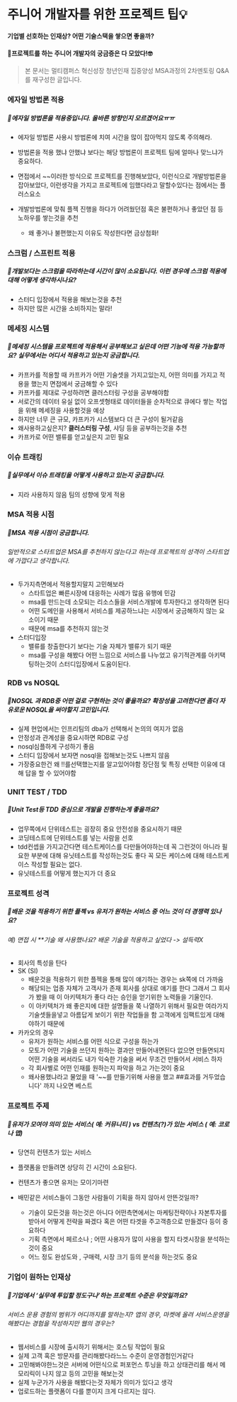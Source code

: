 # 주니어 개발자를 위한 프로젝트 팁💡

#### 기업별 선호하는 인재상? 어떤 기술스택을 쌓으면 좋을까? 

#### 🧐프로젝트를 하는 주니어 개발자의 궁금증은 **다** 모았다!🤓

> 본 문서는 멀티캠퍼스 혁신성장 청년인재 집중양성 MSA과정의 2차멘토링 Q&A를 재구성한 글입니다.



### 에자일 방법론 적용

##### 🐥에자일 방법론을 적용중입니다. 올바른 방향인지 모르겠어요ㅠㅠ

- 에자일 방법론 사용시  방법론에 치여 시간을 많이 잡아먹지 않도록 주의해라. 
- 방법론을 적용 했냐 안했냐 보다는 해당 방법론이 프로젝트 팀에 얼마나 맞느냐가 중요하다.

- 면접에서 ~~이러한 방식으로 프로젝트를 진행해보았다, 이런식으로 개발방법론을 잡아보았다, 이런생각을 가지고 프로젝트에 임했다라고 말할수있다는 점에서는 플러스요소

- 개발방법론에 맞춰 플젝 진행을 하다가 어려웠던점 혹은 불편하거나 좋았던 점 등 노하우를 쌓는것을 추천
  - 왜 좋거나 불편했는지 이유도 작성한다면 금상첨화!



### 스크럼 / 스프린트 적용

##### 🐥개발보다는 스크럼을 따라하는데 시간이 많이 소요됩니다. 이런 경우에 스크럼 적용에 대해 어떻게 생각하시나요?

- 스터디 입장에서 적용을 해보는것을 추천
- 하지만 많은 시간을 소비하지는 말라!



### 메세징 시스템

##### 🐥메세징 시스템을 프로젝트에 적용해서 공부해보고 싶은데 어떤 기능에 적용 가능할까요? 실무에서는 어디서 적용하고 있는지 궁금합니다.

- 카프카를 적용할 때 카프카가 어떤 기술셋을 가지고있는지, 어떤 의미를 가지고 적용을 했는지 면접에서 궁금해할 수 있다
- 카프카를 제대로 구성하려면 클러스터링 구성을 공부해야함
- 서로간의 데이터 유실 없이 오프셋형태로 데이터들을 순차적으로 큐에다 쌓는 작업을 위해 메세징을 사용할것을 예상
- 하지만 너무 큰 규모, 카프카가 시스템보다 더 큰 구성이 될거같음
- 왜사용하고싶은지? **클러스터링 구성**, 샤딩 등을 공부하는것을 추천
- 카프카로 어떤 밸류를 얻고싶은지 고민 필요



### 이슈 트래킹

##### 🐥실무에서 이슈 트래킹을 어떻게 사용하고 있는지 궁금합니다.

- 지라 사용하지 않음 팀의 성향에 맞게 적용



### MSA 적용 시점

##### 🐥MSA 적용 시점이 궁금합니다.

###### 일반적으로 스타트업은 MSA를 추천하지 않는다고 하는데 프로젝트의 성격이 스타트업에 가깝다고 생각합니다.

- 두가지측면에서 적용할지말지 고민해보라
  - 스타트업은 빠른시장에 대응하는 사례가 많음 유행에 민감
  - msa를 만드는데 소모되는 리소스들을 서비스개발에 투자한다고 생각하면 된다
  - 어떤 도메인을 사용해서 서비스를 제공하느냐는 시장에서 궁금해하지 않는 요소이기 때문
  - 때문에 msa를 추천하지 않는것
- 스터디입장
  - 밸류를 창출한다기 보다는 기술 자체가 밸류가 되기 때문
  - msa를 구성을 해봤다 어떤 느낌으로 서비스를 나누었고 유기적관계를 아키택팅하는것이 스터디입장에서 도움이된다.



### RDB vs NOSQL

##### 🐥NOSQL 과 RDB중 어떤 걸로 구현하는 것이 좋을까요? 확장성을 고려한다면 좀더 자유로운 NOSQL을 써야할지 고민입니다.

- 실제 현업에서는 인프리팀의 dba가 선택해서 논의의 여지가 없음
- 안정성과 관계성을 중요시하면 RDB로 구성
- nosql심플하게 구성하기 좋음
- 스터디 입장에서 보자면 nosql을 접해보는것도 나쁘지 않음
- 가장중요한건 왜 !!를선택했는지를 알고있어야함 장단점 및 특징 선택한 이유에 대해 답을 할 수 있어야함



### UNIT TEST / TDD

##### 🐥Unit Test등 TDD 중심으로 개발을 진행하는게 좋을까요?

- 업무쪽에서 단위테스트는 굉장히 중요 안전성을 중요시하기 때문
- 코딩테스트에 단위테스트를 넣는 사람을 선호
- tdd컨셉을 가지고간다면 테스트케이스를 다만들어야하는데 꼭 그런것이 아니라 필요한 부분에 대해 유닛테스트를 작성하는것도 좋다 꼭 모든 케이스에 대해 테스트케이스 작성할 필요는 없다.
- 유닛테스트를 어떻게 했는지가 더 중요





### 프로젝트 성격

##### 🐥배운 것을 적용하기 위한 플젝 vs 유저가 원하는 서비스 중 어느 것이 더 경쟁력 있나요?

###### 예) 면접 시 **기술 왜 사용했나요? 배운 기술을 적용하고 싶었다 -> 설득력X

- 회사의 특성을 탄다
- SK (SI)
  - 배운것을 적용하기 위한 플젝을 통해 많이 얘기하는 경우는 sk쪽에 더 가까움
  - 해당되는 업종 자체가 고객사가 존재 회사를 상대로 얘기를 한다 그래서 그 회사가 봤을 때 이 아키텍처가 좋다 라는 승인을 얻기위한 노력들을 기울인다.
  - 이 아키텍처가 왜 좋은지에 대한 설명들을 쭉 나열하기 위해서 필요한 여라가지 기술셋들을넣고 아름답게 보이기 위한 작업들을 함 고객에게 임팩트있게 대해야하기 때문에
- 카카오의 경우 
  -  유저가 원하는 서비스를 어떤 식으로 구성을 하는가
  - 모토가 어떤 기술을 쓰던지 원하는 결과만 만들어내면된다  없으면 만들면되지 어떤 기술을 써서라도 내가 익숙한 기술을 써서 무조건 만들어서 서비스 하자
  - 각 회사별로 어떤 인재를 원하는지 파악을 하고 가는것이 중요
  - 왜사용했냐라고 물었을 때 '~~를 만들기위해 사용을 했고 ##효과를 거두었습니다' 까지 나오면 베스트



### 프로젝트 주제

##### 🐥유저가 모여야 의미 있는 서비스( 예: 커뮤니티 ) vs 컨텐츠(?)가 있는 서비스 ( 예: 코로나 맵)

- 당연히 컨텐츠가 있는 서비스 
- 플랫폼을 만들려면 상당히 긴 시간이 소요된다.
- 컨텐츠가 좋으면 유저는 모이기마련

- 배민같은 서비스들이 그동안 사람들이 기획을 하지 않아서 안뜬것일까?
  - 기술이 모든것을 하는것은 아니다 어떤측면에서는 마케팅전략이나 자본투자를 받아서 어떻게 전략을 짜겠다 혹은 어떤 타겟을 주고객층으로 만들겠다 등이 중요하다
  - 기획 측면에서 페르소나 ; 어떤 사용자가 많이 사용을 할지 타겟시장을 분석하는것이 중요
  - 어느 정도 완성도와 , 구매력, 시장 크기 등의 분석을 하는것도 중요





### 기업이 원하는 인재상

##### 🐥기업에서 ‘실무에 투입할 정도구나’하는 프로젝트 수준은 무엇일까요?

###### 서비스 운용 경험의 범위가 어디까지를 말하는지? 앱의 경우, 마켓에 올려 서비스운영을 해봤다는 경험을 작성하지만 웹의 경우는?

- 웹서비스를 시장에 출시하기 위해서는 호스팅 작업이 필요
- 실제 고객 혹은 방문자를 관리해봤다라느느 수준이 운영경험인거같다
- 고민해봐야한느것은 서버에 어떤식으로 퍼포먼스 투닝을 하고 상태관리를 해서 메모리릭이 나지 않고 등의 고민을 해보는것
- 실제 누군가가 사용을 해봤다는것 자체가 의미가 있다고 생각
- 업로드하는 플랫폼이 다를 뿐이지 크게 다르지는 않다. 